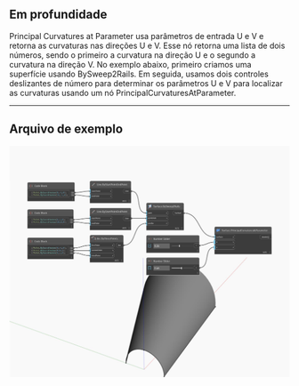 <!--- Autodesk.DesignScript.Geometry.Surface.PrincipalCurvaturesAtParameter --->
<!--- NQ2UYUO5AOUOJKI6R3LJ6WF42LNGGMNBYD567DQ737Q2ZM3FP6IQ --->
## Em profundidade
Principal Curvatures at Parameter usa parâmetros de entrada U e V e retorna as curvaturas nas direções U e V. Esse nó retorna uma lista de dois números, sendo o primeiro a curvatura na direção U e o segundo a curvatura na direção V. No exemplo abaixo, primeiro criamos uma superfície usando BySweep2Rails. Em seguida, usamos dois controles deslizantes de número para determinar os parâmetros U e V para localizar as curvaturas usando um nó PrincipalCurvaturesAtParameter.
___
## Arquivo de exemplo

![PrincipalCurvaturesAtParameter](./NQ2UYUO5AOUOJKI6R3LJ6WF42LNGGMNBYD567DQ737Q2ZM3FP6IQ_img.jpg)

